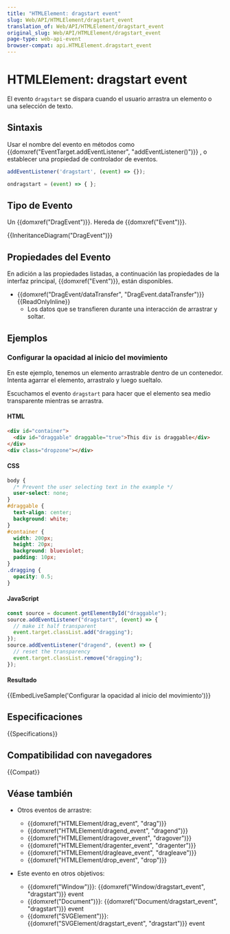 ```yaml
---
title: "HTMLElement: dragstart event"
slug: Web/API/HTMLElement/dragstart_event
translation_of: Web/API/HTMLElement/dragstart_event
original_slug: Web/API/HTMLElement/dragstart_event
page-type: web-api-event
browser-compat: api.HTMLElement.dragstart_event
---
```


# HTMLElement: dragstart event

El evento `dragstart` se dispara cuando el usuario arrastra un elemento o una selección de texto.


## Sintaxis

Usar el nombre del evento en métodos como {{domxref("EventTarget.addEventListener", "addEventListener()")}} , o establecer una propiedad de controlador de eventos.

```js
addEventListener('dragstart', (event) => {});

ondragstart = (event) => { };
```


## Tipo de Evento

Un {{domxref("DragEvent")}}. Hereda de {{domxref("Event")}}.

{{InheritanceDiagram("DragEvent")}}


## Propiedades del Evento

En adición a las propiedades listadas, a continuación las propiedades de la interfaz principal, {{domxref("Event")}}, están disponibles.

- {{domxref("DragEvent/dataTransfer", "DragEvent.dataTransfer")}} {{ReadOnlyInline}}
  - Los datos que se transfieren durante una interacción de arrastrar y soltar.


## Ejemplos

### Configurar la opacidad al inicio del movimiento

En este ejemplo, tenemos un elemento arrastrable dentro de un contenedor. Intenta agarrar el elemento, arrastralo y luego sueltalo.

Escuchamos el evento `dragstart` para hacer que el elemento sea medio transparente mientras se arrastra.


#### HTML

```html
<div id="container">
  <div id="draggable" draggable="true">This div is draggable</div>
</div>
<div class="dropzone"></div>
```


#### CSS

```css
body {
  /* Prevent the user selecting text in the example */
  user-select: none;
}
#draggable {
  text-align: center;
  background: white;
}
#container {
  width: 200px;
  height: 20px;
  background: blueviolet;
  padding: 10px;
}
.dragging {
  opacity: 0.5;
}
```


#### JavaScript

```js
const source = document.getElementById("draggable");
source.addEventListener("dragstart", (event) => {
  // make it half transparent
  event.target.classList.add("dragging");
});
source.addEventListener("dragend", (event) => {
  // reset the transparency
  event.target.classList.remove("dragging");
});
```


#### Resultado

{{EmbedLiveSample('Configurar la opacidad al inicio del movimiento')}}


## Especificaciones

{{Specifications}}


## Compatibilidad con navegadores

{{Compat}}


## Véase también

- Otros eventos de arrastre:
  
  - {{domxref("HTMLElement/drag_event", "drag")}}
  - {{domxref("HTMLElement/dragend_event", "dragend")}}
  - {{domxref("HTMLElement/dragover_event", "dragover")}}
  - {{domxref("HTMLElement/dragenter_event", "dragenter")}}
  - {{domxref("HTMLElement/dragleave_event", "dragleave")}}
  - {{domxref("HTMLElement/drop_event", "drop")}}

- Este evento en otros objetivos:
  
  - {{domxref("Window")}}: {{domxref("Window/dragstart_event", "dragstart")}} event
  - {{domxref("Document")}}: {{domxref("Document/dragstart_event", "dragstart")}} event
  - {{domxref("SVGElement")}}: {{domxref("SVGElement/dragstart_event", "dragstart")}} event
